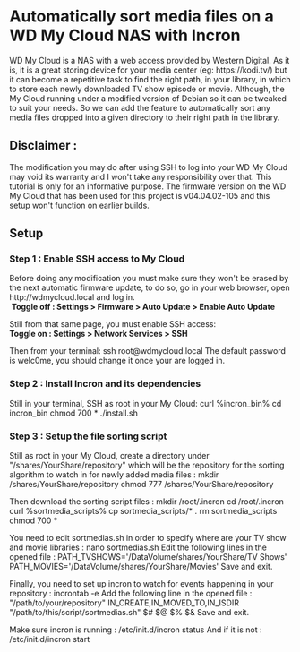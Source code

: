 # Automatically sort media files on a WD My Cloud NAS with Incron

<p>
WD My Cloud is a NAS with a web access provided by Western Digital.
As it is, it is a great storing device for your media center
(eg: https://kodi.tv/) but it can become a repetitive task to find
the right path, in your library, in which to store each newly
downloaded TV show episode or movie. Although, the My Cloud running
under a modified version of Debian so it can be tweaked to suit
your needs. So we can add the feature to automatically sort any
media files dropped into a given directory to their right path in
the library.
</p>

<h2>Disclaimer :</h2>
<p>
The modification you may do after using SSH to log into your WD My
Cloud may void its warranty and I won't take any responsibility
over that. This tutorial is only for an informative purpose.
The firmware version on the WD My Cloud that has been used for this
project is v04.04.02-105 and this setup won't function on earlier
builds.
</p>

<h2>Setup</h2>
<h3>Step 1 : Enable SSH access to My Cloud</h3>
<p>
Before doing any modification you must make sure they won't be
erased by the next automatic firmware update, to do so, go in your
web browser, open http://wdmycloud.local and log in.<br/>
&nbsp;<b>Toggle off : Settings > Firmware > Auto Update > Enable Auto Update </b><br/>
</p>
<p>
Still from that same page, you must enable SSH access:<br/>
<b>Toggle on : Settings > Network Services > SSH</b>
</p>
Then from your terminal:
ssh root@wdmycloud.local
The default password is welc0me, you should change it once your are
logged in.
</p>

<h3>Step 2 : Install Incron and its dependencies</h3>
<p>
Still in your terminal, SSH as root in your My Cloud:
curl %incron_bin%
cd incron_bin
chmod 700 *
./install.sh
</p>

<h3>Step 3 : Setup the file sorting script</h3>
<p>
Still as root in your My Cloud, create a directory under
"/shares/YourShare/repository" which will be the repository for the
sorting algorithm to watch in for newly added media files :
mkdir /shares/YourShare/repository
chmod 777 /shares/YourShare/repository

Then download the sorting script files :
mkdir /root/.incron
cd /root/.incron
curl %sortmedia_scripts%
cp sortmedia_scripts/* .
rm sortmedia_scripts
chmod 700 *

You need to edit sortmedias.sh in order to specify where are your
TV show and movie libraries :
nano sortmedias.sh
Edit the following lines in the opened file :
  PATH_TVSHOWS='/DataVolume/shares/YourShare/TV Shows'
  PATH_MOVIES='/DataVolume/shares/YourShare/Movies'
Save and exit.

Finally, you need to set up incron to watch for events happening in
your repository :
incrontab -e
Add the following line in the opened file :
  "/path/to/your/repository" IN_CREATE,IN_MOVED_TO,IN_ISDIR "/path/to/this/script/sortmedias.sh" $# $@ $% $&
Save and exit.

Make sure incron is running :
/etc/init.d/incron status
And if it is not :
/etc/init.d/incron start
</p>
